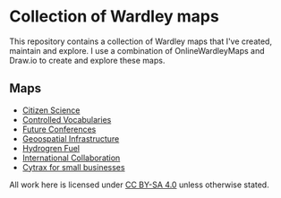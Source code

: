 # Collection of Wardley maps

This repository contains a collection of Wardley maps that I've created, maintain and explore.
I use a combination of OnlineWardleyMaps and Draw.io to create and explore these maps.

## Maps

* [Citizen Science](./Citizen%20Science/README.md)
* [Controlled Vocabularies](./Controlled%20Vocabularies/README.md)
* [Future Conferences](./Future%20Conferences/README.md)
* [Geoospatial Infrastructure](./Geospatial%20Infrastructure/README.md)
* [Hydrogren Fuel](./Hydrogen%20fuel/README.md)
* [International Collaboration](./International%20Collaboration/README.md)
* [Cytrax for small businesses](./Cytrax%20for%20small%20businesses/README.md)

All work here is licensed under [CC BY-SA 4.0](https://creativecommons.org/licenses/by-sa/4.0/) unless otherwise stated.
